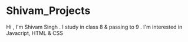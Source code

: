 # Shivam_Projects
Hi , I'm Shivam Singh . I study in class 8 &amp; passing to 9 . I'm interested in Javacript, HTML &amp; CSS
